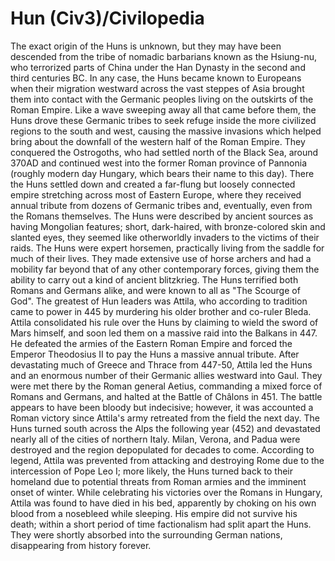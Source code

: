 # Hun (Civ3)/Civilopedia

The exact origin of the Huns is unknown, but they may have been descended from the tribe of nomadic barbarians known as the Hsiung-nu, who terrorized parts of China under the Han Dynasty in the second and third centuries BC. In any case, the Huns became known to Europeans when their migration westward across the vast steppes of Asia brought them into contact with the Germanic peoples living on the outskirts of the Roman Empire.
Like a wave sweeping away all that came before them, the Huns drove these Germanic tribes to seek refuge inside the more civilized regions to the south and west, causing the massive invasions which helped bring about the downfall of the western half of the Roman Empire. They conquered the Ostrogoths, who had settled north of the Black Sea, around 370AD and continued west into the former Roman province of Pannonia (roughly modern day Hungary, which bears their name to this day). There the Huns settled down and created a far-flung but loosely connected empire stretching across most of Eastern Europe, where they received annual tribute from dozens of Germanic tribes and, eventually, even from the Romans themselves.
The Huns were described by ancient sources as having Mongolian features; short, dark-haired, with bronze-colored skin and slanted eyes, they seemed like otherworldly invaders to the victims of their raids. The Huns were expert horsemen, practically living from the saddle for much of their lives. They made extensive use of horse archers and had a mobility far beyond that of any other contemporary forces, giving them the ability to carry out a kind of ancient blitzkrieg. The Huns terrified both Romans and Germans alike, and were known to all as "The Scourge of God".
The greatest of Hun leaders was Attila, who according to tradition came to power in 445 by murdering his older brother and co-ruler Bleda. Attila consolidated his rule over the Huns by claiming to wield the sword of Mars himself, and soon led them on a massive raid into the Balkans in 447. He defeated the armies of the Eastern Roman Empire and forced the Emperor Theodosius II to pay the Huns a massive annual tribute. After devastating much of Greece and Thrace from 447-50, Attila led the Huns and an enormous number of their Germanic allies westward into Gaul. They were met there by the Roman general Aetius, commanding a mixed force of Romans and Germans, and halted at the Battle of Châlons in 451. The battle appears to have been bloody but indecisive; however, it was accounted a Roman victory since Attila's army retreated from the field the next day.
The Huns turned south across the Alps the following year (452) and devastated nearly all of the cities of northern Italy. Milan, Verona, and Padua were destroyed and the region depopulated for decades to come. According to legend, Attila was prevented from attacking and destroying Rome due to the intercession of Pope Leo I; more likely, the Huns turned back to their homeland due to potential threats from Roman armies and the imminent onset of winter. While celebrating his victories over the Romans in Hungary, Attila was found to have died in his bed, apparently by choking on his own blood from a nosebleed while sleeping. His empire did not survive his death; within a short period of time factionalism had split apart the Huns. They were shortly absorbed into the surrounding German nations, disappearing from history forever.